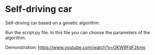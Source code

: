 Self-driving car
==========================
Self-driving car based on a genetic algorithm.

Run the script.py file. In this file you can choose the parameters of the algorithm.

Demonstration: https://www.youtube.com/watch?v=OKW9FdF2kms

